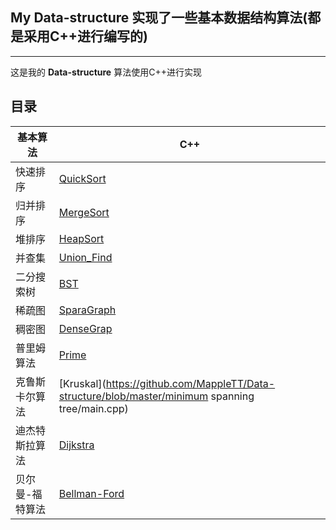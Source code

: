 ## My Data-structure  实现了一些基本数据结构算法(都是采用C++进行编写的)
---

这是我的 **Data-structure** 算法使用C++进行实现


## 目录


| **基本算法** | C++ |
|  -- | -- |
|快速排序|[QuickSort](https://github.com/MappleTT/Data-structure/blob/master/QuickSort/main.cpp)|
|归并排序|[MergeSort](https://github.com/MappleTT/Data-structure/blob/master/MergeSort/main.cpp)|
|堆排序|[HeapSort](https://github.com/MappleTT/Data-structure/blob/master/HeapSort/main.cpp)|
|并查集|[Union_Find](https://github.com/MappleTT/Data-structure/blob/master/Union_Find/main.cpp)|
|二分搜索树|[BST](https://github.com/MappleTT/Data-structure/blob/master/BST/main.cpp)|
|稀疏图|[SparaGraph](https://github.com/MappleTT/Data-structure/blob/master/SparaGraph/main.cpp)|
|稠密图|[DenseGrap](https://github.com/MappleTT/Data-structure/blob/master/DenseGraph/main.cpp)|
|普里姆算法|[Prime](https://github.com/MappleTT/Data-structure/blob/master/minimum%20spanning%20tree%20Prime/main.cpp)|
|克鲁斯卡尔算法|[Kruskal](https://github.com/MappleTT/Data-structure/blob/master/minimum spanning tree/main.cpp)|
|迪杰特斯拉算法|[Dijkstra](https://github.com/MappleTT/Data-structure/blob/master/Dijkstra/main.cpp)|
|贝尔曼-福特算法|[Bellman-Ford](https://github.com/MappleTT/Data-structure/blob/master/Bellman-Ford/main.cpp)|





